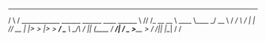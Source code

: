  __      __                                            
/  \    /  \____________  ______ ______   ____   ______
\   \/\/   /\_  __ \__  \ \____ \\____ \_/ __ \ /  ___/
 \        /  |  | \// __ \|  |_> >  |_> >  ___/ \___ \ 
  \__/\  /   |__|  (____  /   __/|   __/ \___  >____  >
       \/               \/|__|   |__|        \/     \/ 
                                                       
                                                       
                                                       
                                                       
                                                       
                                                       